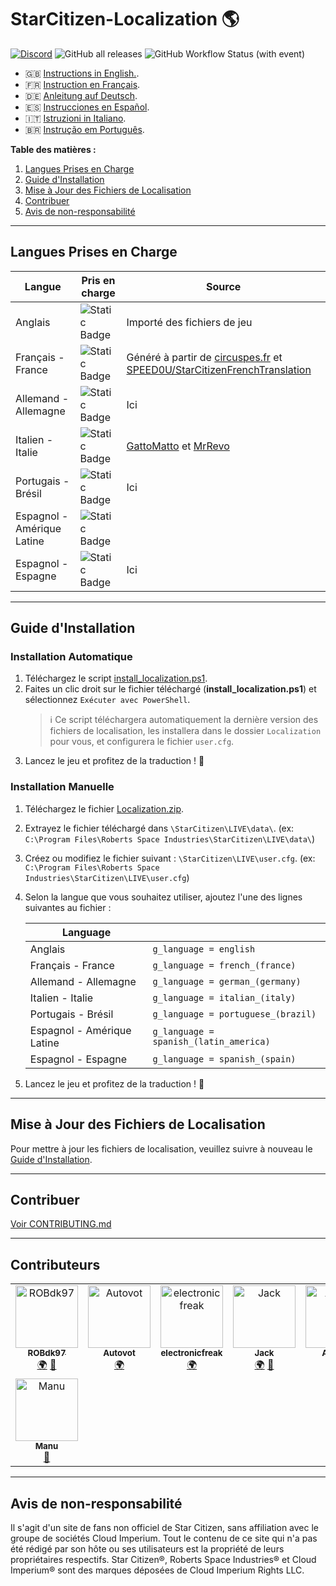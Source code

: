 # StarCitizen-Localization 🌎

[![Discord](https://img.shields.io/discord/1185135396112322620?logo=discord&label=discord)](https://discord.gg/Gbvz9fTmZU)
![GitHub all releases](https://img.shields.io/github/downloads/Dymerz/StarCitizen-Localization/total)
![GitHub Workflow Status (with event)](https://img.shields.io/github/actions/workflow/status/Dymerz/StarCitizen-Localization/.github%2Fworkflows%2Fvalidate-global-ini.yaml?event=push&label=INI%20Validation&link=https%3A%2F%2Fgithub.com%2FDymerz%2FStarCitizen-Localization%2Factions%2Fworkflows%2Fvalidate-global-ini.yaml)


- 🇬🇧 [Instructions in English.](README.md).
- 🇫🇷 [Instruction en Français](README_fr.md).
- 🇩🇪 [Anleitung auf Deutsch](README_de.md).
- 🇪🇸 [Instrucciones en Español](README_es.md).
- 🇮🇹 [Istruzioni in Italiano](README_it.md).
- 🇧🇷 [Instrução em Português](README_ptbr.md).


**Table des matières :**
1. [Langues Prises en Charge](#langues-prises-en-charge)
2. [Guide d'Installation](#guide-dinstallation)
3. [Mise à Jour des Fichiers de Localisation](#mise-à-jour-des-fichiers-de-localisation)
4. [Contribuer](#contribuer)
5. [Avis de non-responsabilité](#avis-de-non-responsabilité)

---
## Langues Prises en Charge

| Langue | Pris en charge | Source |
|---|---|---|
| Anglais | ![Static Badge](https://img.shields.io/badge/3.22.0A-LIVE-brightgreen) | Importé des fichiers de jeu |
| Français - France | ![Static Badge](https://img.shields.io/badge/3.22.0A-LIVE-brightgreen) | Généré à partir de [circuspes.fr](https://traduction.circuspes.fr) et [SPEED0U/StarCitizenFrenchTranslation](https://github.com/SPEED0U/StarCitizenFrenchTranslation) |
| Allemand - Allemagne | ![Static Badge](https://img.shields.io/badge/3.22.0A-LIVE-brightgreen) | Ici |
| Italien - Italie | ![Static Badge](https://img.shields.io/badge/3.21.0-LIVE-orange) | [GattoMatto](https://robertsspaceindustries.com/citizens/GattoMatto) et [MrRevo](https://robertsspaceindustries.com/citizens/MrRevo) |
| Portugais - Brésil | ![Static Badge](https://img.shields.io/badge/3.22.0A-LIVE-brightgreen)| Ici |
| Espagnol - Amérique Latine | ![Static Badge](https://img.shields.io/badge/x.xx.x-LIVE-darkred) |
| Espagnol - Espagne | ![Static Badge](https://img.shields.io/badge/3.21.0-LIVE-orange) | Ici |

---
## Guide d'Installation

### Installation Automatique
1. Téléchargez le script [install_localization.ps1](https://github.com/Dymerz/StarCitizen-Localization/releases/latest/download/install_localization.ps1).
2. Faites un clic droit sur le fichier téléchargé (**install_localization.ps1**) et sélectionnez `Exécuter avec PowerShell`.
   > ℹ️ Ce script téléchargera automatiquement la dernière version des fichiers de localisation, les installera dans le dossier `Localization` pour vous, et configurera le fichier `user.cfg`.
3. Lancez le jeu et profitez de la traduction ! 🚀

### Installation Manuelle
1. Téléchargez le fichier [Localization.zip](https://github.com/Dymerz/StarCitizen-Localization/releases/latest/download/Localization.zip).
2. Extrayez le fichier téléchargé dans `\StarCitizen\LIVE\data\`. (ex: `C:\Program Files\Roberts Space Industries\StarCitizen\LIVE\data\`)
3. Créez ou modifiez le fichier suivant : `\StarCitizen\LIVE\user.cfg`. (ex: `C:\Program Files\Roberts Space Industries\StarCitizen\LIVE\user.cfg`)
4. Selon la langue que vous souhaitez utiliser, ajoutez l'une des lignes suivantes au fichier :

    | Language  |   |
    |---|---|
    | Anglais | `g_language = english` |
    | Français - France | `g_language = french_(france)` |
    | Allemand - Allemagne | `g_language = german_(germany)` |
    | Italien - Italie | `g_language = italian_(italy)` |
    | Portugais - Brésil | `g_language = portuguese_(brazil)` |
    | Espagnol - Amérique Latine | `g_language = spanish_(latin_america)` |
    | Espagnol - Espagne | `g_language = spanish_(spain) ` |

5. Lancez le jeu et profitez de la traduction ! 🚀

---
## Mise à Jour des Fichiers de Localisation
Pour mettre à jour les fichiers de localisation, veuillez suivre à nouveau le [Guide d'Installation](#guide-dinstallation).

---
## Contribuer
[Voir CONTRIBUTING.md](CONTRIBUTING.md)

---
## Contributeurs
<!-- ALL-CONTRIBUTORS-LIST:START - Do not remove or modify this section -->
<!-- prettier-ignore-start -->
<!-- markdownlint-disable -->
<table>
  <tbody>
    <tr>
      <td align="center" valign="top" width="14.28%"><a href="https://github.com/ROBdk97"><img src="https://avatars.githubusercontent.com/u/9892024?v=4?s=100" width="100px;" alt="ROBdk97"/><br /><sub><b>ROBdk97</b></sub></a><br /><a href="#translation-ROBdk97" title="Translation">🌍</a> <a href="#projectManagement-ROBdk97" title="Project Management">📆</a></td>
      <td align="center" valign="top" width="14.28%"><a href="https://github.com/Autovot"><img src="https://avatars.githubusercontent.com/u/87210193?v=4?s=100" width="100px;" alt="Autovot"/><br /><sub><b>Autovot</b></sub></a><br /><a href="#translation-Autovot" title="Translation">🌍</a></td>
      <td align="center" valign="top" width="14.28%"><a href="https://github.com/electronicfreak"><img src="https://avatars.githubusercontent.com/u/11193801?v=4?s=100" width="100px;" alt="electronicfreak"/><br /><sub><b>electronicfreak</b></sub></a><br /><a href="#translation-electronicfreak" title="Translation">🌍</a></td>
      <td align="center" valign="top" width="14.28%"><a href="https://github.com/Jack-mk"><img src="https://avatars.githubusercontent.com/u/22667101?v=4?s=100" width="100px;" alt="Jack"/><br /><sub><b>Jack</b></sub></a><br /><a href="#translation-Jack-mk" title="Translation">🌍</a> <a href="#projectManagement-Jack-mk" title="Project Management">📆</a></td>
      <td align="center" valign="top" width="14.28%"><a href="https://github.com/Auhrus"><img src="https://avatars.githubusercontent.com/u/57270834?v=4?s=100" width="100px;" alt="Auhrus"/><br /><sub><b>Auhrus</b></sub></a><br /><a href="#translation-Auhrus" title="Translation">🌍</a> <a href="#projectManagement-Auhrus" title="Project Management">📆</a></td>
      <td align="center" valign="top" width="14.28%"><a href="https://github.com/Nxzzin"><img src="https://avatars.githubusercontent.com/u/148262077?v=4?s=100" width="100px;" alt="Nxzzin"/><br /><sub><b>Nxzzin</b></sub></a><br /><a href="#translation-Nxzzin" title="Translation">🌍</a></td>
      <td align="center" valign="top" width="14.28%"><a href="https://github.com/InterPlay02"><img src="https://avatars.githubusercontent.com/u/23037423?v=4?s=100" width="100px;" alt="InterPlay"/><br /><sub><b>InterPlay</b></sub></a><br /><a href="#translation-InterPlay02" title="Translation">🌍</a></td>
    </tr>
    <tr>
      <td align="center" valign="top" width="14.28%"><a href="https://github.com/Brill65"><img src="https://avatars.githubusercontent.com/u/8363399?v=4?s=100" width="100px;" alt="Manu"/><br /><sub><b>Manu</b></sub></a><br /><a href="#review-Brill65" title="Reviewed Pull Requests">👀</a></td>
    </tr>
  </tbody>
</table>

<!-- markdownlint-restore -->
<!-- prettier-ignore-end -->

<!-- ALL-CONTRIBUTORS-LIST:END -->

---
## Avis de non-responsabilité
Il s'agit d'un site de fans non officiel de Star Citizen, sans affiliation avec le groupe de sociétés Cloud Imperium. Tout le contenu de ce site qui n'a pas été rédigé par son hôte ou ses utilisateurs est la propriété de leurs propriétaires respectifs. Star Citizen®, Roberts Space Industries® et Cloud Imperium® sont des marques déposées de Cloud Imperium Rights LLC.
